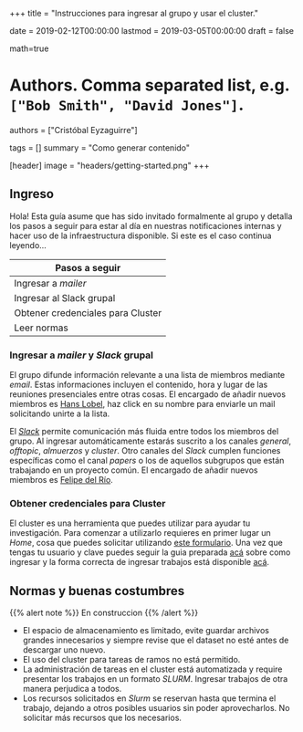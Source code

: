 +++
title = "Instrucciones para ingresar al grupo y usar el cluster."

date = 2019-02-12T00:00:00
lastmod = 2019-03-05T00:00:00
draft = false

math=true


# Authors. Comma separated list, e.g. `["Bob Smith", "David Jones"]`.
authors = ["Cristóbal Eyzaguirre"]

tags = []
summary = "Como generar contenido"

[header]
image = "headers/getting-started.png"
+++

## Ingreso

Hola! Esta guía asume que has sido invitado formalmente al grupo y detalla los pasos a seguir para estar al día en nuestras notificaciones internas y hacer uso de la infraestructura disponible. Si este es el caso continua leyendo...


| Pasos a seguir |
|---|
| Ingresar a *mailer* |
| Ingresar al Slack grupal |
| Obtener credenciales para Cluster |
| Leer normas |


### Ingresar a *mailer* y *Slack* grupal

El grupo difunde información relevante a una lista de miembros mediante *email*. 
Estas informaciones incluyen el contenido, hora y lugar de las reuniones presenciales entre otras cosas.
El encargado de añadir nuevos miembros es [Hans Lobel](mailto:halobel@ing.puc.cl), haz click en su nombre para enviarle un mail solicitando unirte a la lista.

El [*Slack*](https://slack.com) permite comunicación más fluida entre todos los miembros del grupo.
Al ingresar automáticamente estarás suscrito a los canales *general*, *offtopic*, *almuerzos* y *cluster*.
Otro canales del *Slack* cumplen funciones específicas como el canal *papers* o los de aquellos subgrupos que están trabajando en un proyecto común.
El encargado de añadir nuevos miembros es [Felipe del Río](mailto:fidelrio@uc.cl).

### Obtener credenciales para Cluster

El cluster es una herramienta que puedes utilizar para ayudar tu investigación.
Para comenzar a utilizarlo requieres en primer lugar un *Home*, cosa que puedes solicitar utilizando [este formulario](https://docs.google.com/forms/d/e/1FAIpQLSfbmOJrBAHTIk2atyXRN_vPMGN94Bx7OMLBPAd23ew6xGzh0w/viewform).
Una vez que tengas tu usuario y clave puedes seguir la guia preparada [acá](https://github.com/ialab-puc/cluster) sobre como ingresar y la forma correcta de ingresar trabajos está disponible [acá](https://github.com/ialab-puc/cluster/blob/master/doc/slurm_guide.md).


## Normas y buenas costumbres

{{% alert note %}}
En construccion
{{% /alert %}}

- El espacio de almacenamiento es limitado, evite guardar archivos grandes innecesarios y siempre revise que el dataset no esté antes de descargar uno nuevo.
- El uso del cluster para tareas de ramos no está permitido.
- La administración de tareas en el cluster está automatizada y require presentar los trabajos en un formato *SLURM*. Ingresar trabajos de otra manera perjudica a todos.
- Los recursos solicitados en *Slurm* se reservan hasta que termina el trabajo, dejando a otros posibles usuarios sin poder aprovecharlos. No solicitar más recursos que los necesarios.
